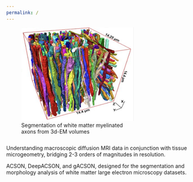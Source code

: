 ```yaml
---
permalink: /
---
```

<figure style="width: 300px; height: 300px;">
  <img src="/images/acson_seg.png" alt="Myelinated axons in white matter" style="width: 300px; height: 250px;" />
  <figcaption>Segmentation of white matter myelinated axons from 3d-EM volumes</figcaption>
</figure>

Understanding macroscopic diffusion MRI data in conjunction with tissue microgeometry, bridging 2-3 orders of magnitudes in resolution. 

ACSON, DeepACSON, and gACSON, designed for the segmentation and morphology analysis of white matter large electron microscopy datasets.

